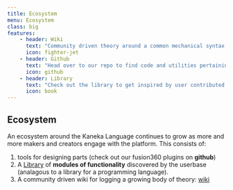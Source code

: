 ```yaml
---
title: Ecosystem
menu: Ecosystem
class: big
features:
    - header: Wiki
      text: "Community driven theory around a common mechanical syntax."
      icon: fighter-jet
    - header: Github
      text: "Head over to our repo to find code and utilities pertaining to creating in Kaneka:  https://github.com/KanekaLanguage"
      icon: github
    - header: Library
      text: "Check out the library to get inspired by user contributed library of Kanekan modules"
      icon: book
---
```

## Ecosystem


An ecosystem around the Kaneka Language continues to grow as more and more makers and creators engage with the platform.  This consists of:
1. tools for designing parts (check out our fusion360 plugins on **github**)
2. A [Library](05.Library) of **modules of functionality** discovered by the userbase (analagous to a library for a programming language).
3. A community driven wiki for logging a growing body of theory: [wiki](/04.wiki)